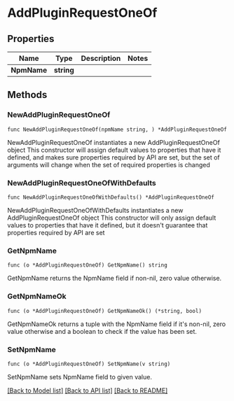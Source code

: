 # AddPluginRequestOneOf

## Properties

Name | Type | Description | Notes
------------ | ------------- | ------------- | -------------
**NpmName** | **string** |  | 

## Methods

### NewAddPluginRequestOneOf

`func NewAddPluginRequestOneOf(npmName string, ) *AddPluginRequestOneOf`

NewAddPluginRequestOneOf instantiates a new AddPluginRequestOneOf object
This constructor will assign default values to properties that have it defined,
and makes sure properties required by API are set, but the set of arguments
will change when the set of required properties is changed

### NewAddPluginRequestOneOfWithDefaults

`func NewAddPluginRequestOneOfWithDefaults() *AddPluginRequestOneOf`

NewAddPluginRequestOneOfWithDefaults instantiates a new AddPluginRequestOneOf object
This constructor will only assign default values to properties that have it defined,
but it doesn't guarantee that properties required by API are set

### GetNpmName

`func (o *AddPluginRequestOneOf) GetNpmName() string`

GetNpmName returns the NpmName field if non-nil, zero value otherwise.

### GetNpmNameOk

`func (o *AddPluginRequestOneOf) GetNpmNameOk() (*string, bool)`

GetNpmNameOk returns a tuple with the NpmName field if it's non-nil, zero value otherwise
and a boolean to check if the value has been set.

### SetNpmName

`func (o *AddPluginRequestOneOf) SetNpmName(v string)`

SetNpmName sets NpmName field to given value.



[[Back to Model list]](../README.md#documentation-for-models) [[Back to API list]](../README.md#documentation-for-api-endpoints) [[Back to README]](../README.md)


